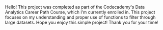 Hello! This project was completed as part of the Codecademy's Data Analytics Career Path Course, which I'm currently enrolled in. 
This project focuses on my understanding and proper use of functions to filter through large datasets. 
Hope you enjoy this simple project! Thank you for your time!

